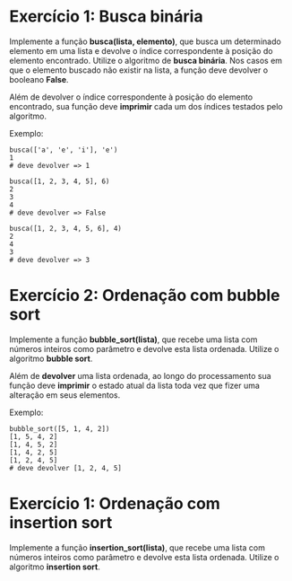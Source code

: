 # Exercício 1: Busca binária

Implemente a função **busca(lista, elemento)**, que busca um determinado elemento em uma lista e devolve o índice correspondente à posição do elemento encontrado. Utilize o algoritmo de **busca binária**. Nos casos em que o elemento buscado não existir na lista, a função deve devolver o booleano **False**.

Além de devolver o índice correspondente à posição do elemento encontrado, sua função deve **imprimir** cada um dos índices testados pelo algoritmo.

Exemplo:
```
busca(['a', 'e', 'i'], 'e')
1
# deve devolver => 1

busca([1, 2, 3, 4, 5], 6)
2
3
4
# deve devolver => False

busca([1, 2, 3, 4, 5, 6], 4)
2
4
3
# deve devolver => 3
```

# Exercício 2: Ordenação com bubble sort

Implemente a função **bubble_sort(lista)**, que recebe uma lista com números inteiros como parâmetro e devolve esta lista ordenada. Utilize o algoritmo **bubble sort**.

Além de **devolver** uma lista ordenada, ao longo do processamento sua função deve **imprimir** o estado atual da lista toda vez que fizer uma alteração em seus elementos.

Exemplo:

```
bubble_sort([5, 1, 4, 2])
[1, 5, 4, 2]
[1, 4, 5, 2]
[1, 4, 2, 5]
[1, 2, 4, 5]
# deve devolver [1, 2, 4, 5]
```

# Exercício 1: Ordenação com insertion sort

Implemente a função **insertion_sort(lista)**, que recebe uma lista com números inteiros como parâmetro e devolve esta lista ordenada. Utilize o algoritmo **insertion sort**.